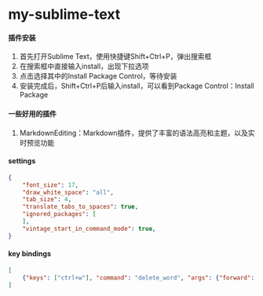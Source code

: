 # my-sublime-text

#### 插件安装
1. 首先打开Sublime Text，使用快捷键Shift+Ctrl+P，弹出搜索框
2. 在搜索框中直接输入install，出现下拉选项
3. 点击选择其中的Install Package Control，等待安装
4. 安装完成后，Shift+Ctrl+P后输入install，可以看到Package Control：Install Package

#### 一些好用的插件
1. MarkdownEditing：Markdown插件，提供了丰富的语法高亮和主题，以及实时预览功能

#### settings
```json
{
    "font_size": 17,
    "draw_white_space": "all",
    "tab_size": 4, 
    "translate_tabs_to_spaces": true,
    "ignored_packages": [
    ],
    "vintage_start_in_command_mode": true,
}
```

#### key bindings
```json
[
    {"keys": ["ctrl+w"], "command": "delete_word", "args": {"forward": false, "sub_words": true}}
]
```
